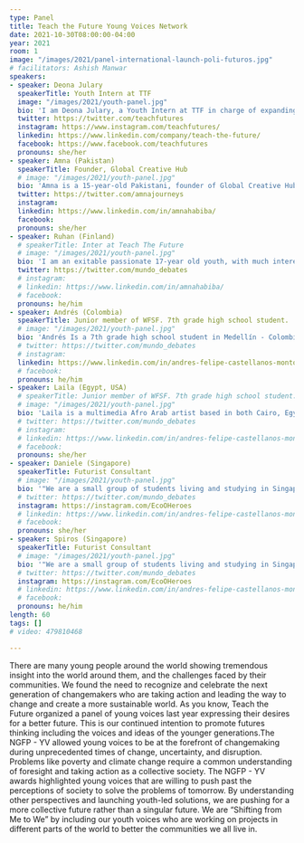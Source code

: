 ```yaml
---
type: Panel
title: Teach the Future Young Voices Network
date: 2021-10-30T08:00:00-04:00
year: 2021
room: 1
image: "/images/2021/panel-international-launch-poli-futuros.jpg"
# facilitators: Ashish Manwar
speakers:
- speaker: Deona Julary
  speakerTitle: Youth Intern at TTF
  image: "/images/2021/youth-panel.jpg"
  bio: 'I am Deona Julary, a Youth Intern at TTF in charge of expanding the youth network and its impact on futures literacy. I applied to the NGFP-YV awards and placed in the top 10 award winners. With this project, TTF found that the future holds many problems that need to be solved and the input and solutions of young voices need to be addressed, not just adults, policy makers, and older demographics.'
  twitter: https://twitter.com/teachfutures
  instagram: https://www.instagram.com/teachfutures/
  linkedin: https://www.linkedin.com/company/teach-the-future/
  facebook: https://www.facebook.com/teachfutures
  pronouns: she/her
- speaker: Amna (Pakistan)
  speakerTitle: Founder, Global Creative Hub
  # image: "/images/2021/youth-panel.jpg"
  bio: 'Amna is a 15-year-old Pakistani, founder of Global Creative Hub, international speaker with more than 50K views, STEM enthusiast, and an advocate for girls education and digital literacy. Recipient of Young Achiever Award & runnerup for Young Voices Award, featured by UN & Malala Fund, spoken at World Bank, UNESCO, IFC, and more; she is passionate about using digital for social good and the UN SDGs.'
  twitter: https://twitter.com/amnajourneys
  instagram: 
  linkedin: https://www.linkedin.com/in/amnahabiba/
  facebook: 
  pronouns: she/her
- speaker: Ruhan (Finland)
  # speakerTitle: Inter at Teach The Future
  # image: "/images/2021/youth-panel.jpg"
  bio: 'I am an exitable passionate 17-year old youth, with much interest in debate, politics, and multicultural communication. Being one of the only international students in a small town in Finland, I have understood what it means to represent both myself and my community. With a strong base in debate and communication, I have worked to represent immigrant and low-icome youth in my city, and facilitate debates with youth all across the world to discuss global challenges through the UN SDGs. I am grateful for all the opportunties I have recieved in my pursuit of lifelong education, intercultural dialoge and study of the international world.'
  twitter: https://twitter.com/mundo_debates
  # instagram: 
  # linkedin: https://www.linkedin.com/in/amnahabiba/
  # facebook: 
  pronouns: he/him
- speaker: Andrés (Colombia)
  speakerTitle: Junior member of WFSF. 7th grade high school student.
  # image: "/images/2021/youth-panel.jpg"
  bio: 'Andrés Is a 7th grade high school student in Medellín - Colombia, and a Junior member of the World Futures Studies Federation. He is passionate about future and prospective studies, the exact sciences, the care of the environment, the planting of trees, unconventional energies, water care and sustainable economic systems. Andrés has obtained school awards for his academic excellence and for his leadership as a mediator, student delegate, and as elementary class president of school. He has participated in conferences, including the Zero Emissions Research Initiative Congress.'
  # twitter: https://twitter.com/mundo_debates
  # instagram: 
  linkedin: https://www.linkedin.com/in/andres-felipe-castellanos-montoya-250358197/
  # facebook: 
  pronouns: he/him
- speaker: Laila (Egypt, USA)
  # speakerTitle: Junior member of WFSF. 7th grade high school student.
  # image: "/images/2021/youth-panel.jpg"
  bio: 'Laila is a multimedia Afro Arab artist based in both Cairo, Egypt, and Rhode Island. She sees art as a means of detangling the true complexity of her intersectionality while in turn giving space for other creatives of color to exist alongside her in full color. Most of her work (both art and activism)  is focused both on how individual aspects of our identities affect the space we take up and identifying the characteristics of our societies that are rooted in broader systems of oppression with the goal of further dismantling them.'
  # twitter: https://twitter.com/mundo_debates
  # instagram: 
  # linkedin: https://www.linkedin.com/in/andres-felipe-castellanos-montoya-250358197/
  # facebook: 
  pronouns: she/her
- speaker: Daniele (Singapore)
  speakerTitle: Futurist Consultant
  # image: "/images/2021/youth-panel.jpg"
  bio: '"We are a small group of students living and studying in Singapore, who are particularly passionate about making the earth a better place for all. However, being only teenagers, we found that it is very difficult to directly impact our communities, especially during the ongoing pandemic. Therefore, we created EcoºHeroes - the project that is focused on educating the younger generations about the environment, climate change, and sustainability. '
  # twitter: https://twitter.com/mundo_debates
  instagram: https://instagram.com/EcoOHeroes
  # linkedin: https://www.linkedin.com/in/andres-felipe-castellanos-montoya-250358197/
  # facebook: 
  pronouns: she/her
- speaker: Spiros (Singapore)
  speakerTitle: Futurist Consultant
  # image: "/images/2021/youth-panel.jpg"
  bio: '"We are a small group of students living and studying in Singapore, who are particularly passionate about making the earth a better place for all. However, being only teenagers, we found that it is very difficult to directly impact our communities, especially during the ongoing pandemic. Therefore, we created EcoºHeroes - the project that is focused on educating the younger generations about the environment, climate change, and sustainability. '
  # twitter: https://twitter.com/mundo_debates
  instagram: https://instagram.com/EcoOHeroes
  # linkedin: https://www.linkedin.com/in/andres-felipe-castellanos-montoya-250358197/
  # facebook: 
  pronouns: he/him
length: 60
tags: []
# video: 479810468

---
```


There are many young people around the world showing tremendous insight into the world around them, and the challenges faced by their communities. We found the need to recognize and celebrate the next generation of changemakers who are taking action and leading the way to change and create a more sustainable world. As you know, Teach the Future organized a panel of young voices last year expressing their desires for a better future. This is our continued intention to promote futures thinking including the voices and ideas of the younger generations.The NGFP - YV allowed young voices to be at the forefront of changemaking during unprecedented times of change, uncertainty, and disruption. Problems like poverty and climate change require a common understanding of foresight and taking action as a collective society. The NGFP - YV awards highlighted young voices that are willing to push past the perceptions of society to solve the problems of tomorrow. By understanding other perspectives and launching youth-led solutions, we are pushing for a more collective future rather than a singular future. We are “Shifting from Me to We” by including our youth voices who are working on projects in different parts of the world to better the communities we all live in. 